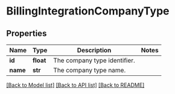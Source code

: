 # BillingIntegrationCompanyType

## Properties
Name | Type | Description | Notes
------------ | ------------- | ------------- | -------------
**id** | **float** | The company type identifier. | 
**name** | **str** | The company type name. | 

[[Back to Model list]](../README.md#documentation-for-models) [[Back to API list]](../README.md#documentation-for-api-endpoints) [[Back to README]](../README.md)

